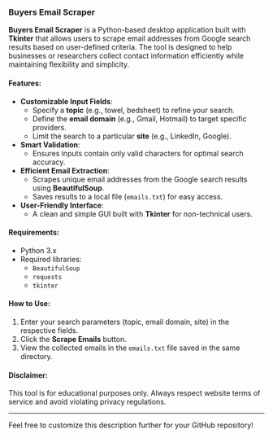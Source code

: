 ### Buyers Email Scraper

**Buyers Email Scraper** is a Python-based desktop application built with **Tkinter** that allows users to scrape email addresses from Google search results based on user-defined criteria. The tool is designed to help businesses or researchers collect contact information efficiently while maintaining flexibility and simplicity.

#### **Features:**
- **Customizable Input Fields**:
  - Specify a **topic** (e.g., towel, bedsheet) to refine your search.
  - Define the **email domain** (e.g., Gmail, Hotmail) to target specific providers.
  - Limit the search to a particular **site** (e.g., LinkedIn, Google).
- **Smart Validation**:
  - Ensures inputs contain only valid characters for optimal search accuracy.
- **Efficient Email Extraction**:
  - Scrapes unique email addresses from the Google search results using **BeautifulSoup**.
  - Saves results to a local file (`emails.txt`) for easy access.
- **User-Friendly Interface**:
  - A clean and simple GUI built with **Tkinter** for non-technical users.

#### **Requirements:**
- Python 3.x
- Required libraries:
  - `BeautifulSoup`
  - `requests`
  - `tkinter`

#### **How to Use:**
1. Enter your search parameters (topic, email domain, site) in the respective fields.
2. Click the **Scrape Emails** button.
3. View the collected emails in the `emails.txt` file saved in the same directory.

#### **Disclaimer:**
This tool is for educational purposes only. Always respect website terms of service and avoid violating privacy regulations.

---

Feel free to customize this description further for your GitHub repository!
